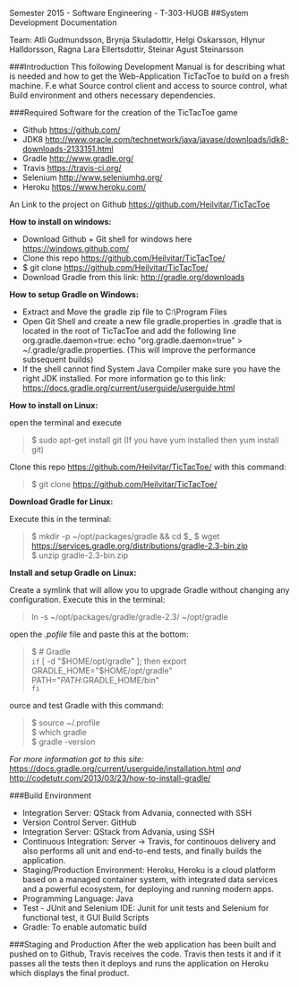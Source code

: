 Semester 2015 - Software Engineering - T-303-HUGB
##System Development Documentation

Team:
Atli Gudmundsson, Brynja Skuladottir, Helgi Oskarsson, Hlynur Halldorsson, Ragna Lara Ellertsdottir, Steinar Agust Steinarsson

###Introduction
This following Development Manual is for describing what is needed and how to get the Web-Application TicTacToe to build on a fresh machine. F.e what Source control client and access to source control, what Build environment and  others necessary dependencies.

###Required Software for the creation of the TicTacToe game
* Github https://github.com/
* JDK8 http://www.oracle.com/technetwork/java/javase/downloads/jdk8-downloads-2133151.html 
* Gradle http://www.gradle.org/ 
* Travis https://travis-ci.org/
* Selenium http://www.seleniumhq.org/
* Heroku https://www.heroku.com/

An Link to the project on Github
https://github.com/Heilvitar/TicTacToe

__How to install on windows:__

- Download Github + Git shell for windows here  https://windows.github.com/
- Clone this repo  https://github.com/Heilvitar/TicTacToe/ 
- $ git clone https://github.com/Heilvitar/TicTacToe/
- Download Gradle from this link: http://gradle.org/downloads 

__How to setup Gradle on Windows:__

* Extract and Move the gradle zip file to C:\Program Files 
* Open Git Shell and  create a new file gradle.properties in .gradle that is located in the root of TicTacToe and add the following line org.gradle.daemon=true: echo "org.gradle.daemon=true" > ~/.gradle/gradle.properties. (This will improve the performance subsequent builds) 
* If the shell cannot find System Java Compiler make sure you have the right JDK installed. For more information go to this link: https://docs.gradle.org/current/userguide/userguide.html

__How to install on  Linux:__

open the terminal and execute 

>$ sudo apt-get install git (If you have yum installed then yum install git)

Clone this repo  https://github.com/Heilvitar/TicTacToe/ with this command:
> $ git clone https://github.com/Heilvitar/TicTacToe/

__Download Gradle for Linux:__

Execute this in the terminal:

>$ mkdir -p ~/opt/packages/gradle && cd $_
$ wget https://services.gradle.org/distributions/gradle-2.3-bin.zip  
$ unzip gradle-2.3-bin.zip

__Install and setup Gradle on Linux:__

Create a symlink that will allow you to upgrade Gradle without changing any configuration. Execute this in the terminal:
> ln -s ~/opt/packages/gradle/gradle-2.3/ ~/opt/gradle

open the _.pofile_ file and paste this at the bottom:
> $ # Gradle  
`if` [ -d "$HOME/opt/gradle" ];  
     then export GRADLE_HOME="$HOME/opt/gradle"
    PATH="$PATH:$GRADLE_HOME/bin"  
`fi`

ource and test Gradle with this command:
> $ source ~/.profile  
 $ which gradle  
$ gradle -version

_For more information got to this site:_
https://docs.gradle.org/current/userguide/installation.html 
_and_  
http://codetutr.com/2013/03/23/how-to-install-gradle/


###Build Environment  
- Integration Server:  QStack from Advania, connected with SSH  
- Version Control Server: GitHub  
- Integration Server: QStack from Advania, using SSH  
- Continuous Integration: Server -> Travis, for continouos delivery and also performs all unit and end-to-end tests, and finally builds the application.  
- Staging/Production Environment: Heroku, Heroku is a cloud platform based on a managed container system, with integrated data services and a powerful ecosystem, for deploying and running modern apps.  
- Programming Language: Java  
- Test -  JUnit and Selenium IDE:  Junit for unit tests and Selenium  for functional test, it  GUI Build Scripts 
- Gradle: To enable automatic build  

###Staging and Production
After the web application has been built and pushed on to Github, Travis receives the code. Travis then tests it and if it passes all the tests then it deploys and runs the application on Heroku which displays the final product. 

